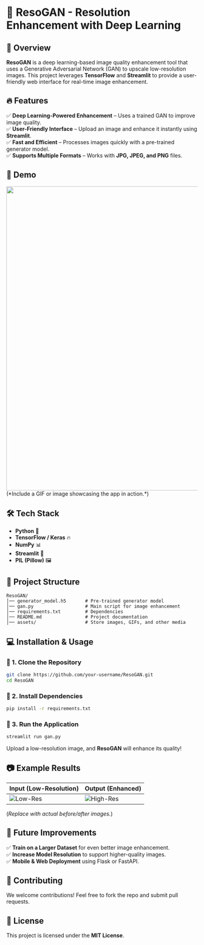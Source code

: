# 🌟 ResoGAN - Resolution Enhancement with Deep Learning  

## 🚀 Overview  
**ResoGAN** is a deep learning-based image quality enhancement tool that uses a Generative Adversarial Network (GAN) to upscale low-resolution images. This project leverages **TensorFlow** and **Streamlit** to provide a user-friendly web interface for real-time image enhancement.  

## 🔥 Features  
✅ **Deep Learning-Powered Enhancement** – Uses a trained GAN to improve image quality.  
✅ **User-Friendly Interface** – Upload an image and enhance it instantly using **Streamlit**.  
✅ **Fast and Efficient** – Processes images quickly with a pre-trained generator model.  
✅ **Supports Multiple Formats** – Works with **JPG, JPEG, and PNG** files.  

## 🎥 Demo  
<img src="assets/demo.gif" width="800px">  
(*Include a GIF or image showcasing the app in action.*)  

## 🛠️ Tech Stack  
- **Python** 🐍  
- **TensorFlow / Keras** 🔥  
- **NumPy** 📊  
- **Streamlit** 🎨  
- **PIL (Pillow)** 🖼️  

## 📂 Project Structure  
```
ResoGAN/
│── generator_model.h5       # Pre-trained generator model
│── gan.py                   # Main script for image enhancement
│── requirements.txt         # Dependencies
│── README.md                # Project documentation
│── assets/                  # Store images, GIFs, and other media
```

## 💻 Installation & Usage  
### 🔹 1. Clone the Repository  
```sh
git clone https://github.com/your-username/ResoGAN.git
cd ResoGAN
```

### 🔹 2. Install Dependencies  
```sh
pip install -r requirements.txt
```

### 🔹 3. Run the Application  
```sh
streamlit run gan.py
```
Upload a low-resolution image, and **ResoGAN** will enhance its quality!  

## 📷 Example Results  
| Input (Low-Resolution) | Output (Enhanced) |
|------------------------|-------------------|
| ![Low-Res](assets/low_res.jpg) | ![High-Res](assets/high_res.jpg) |

(*Replace with actual before/after images.*)  

## 📌 Future Improvements  
✅ **Train on a Larger Dataset** for even better image enhancement.  
✅ **Increase Model Resolution** to support higher-quality images.  
✅ **Mobile & Web Deployment** using Flask or FastAPI.  

## 🤝 Contributing  
We welcome contributions! Feel free to fork the repo and submit pull requests.  

## 📜 License  
This project is licensed under the **MIT License**.  
